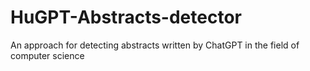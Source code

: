 # HuGPT-Abstracts-detector
An approach for detecting abstracts written by ChatGPT in the field of computer science
